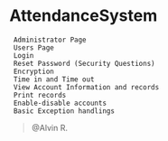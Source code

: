 # AttendanceSystem
```
 Administrator Page
 Users Page
 Login
 Reset Password (Security Questions)
 Encryption
 Time in and Time out
 View Account Information and records
 Print records
 Enable-disable accounts
 Basic Exception handlings
```





>    @Alvin R.

